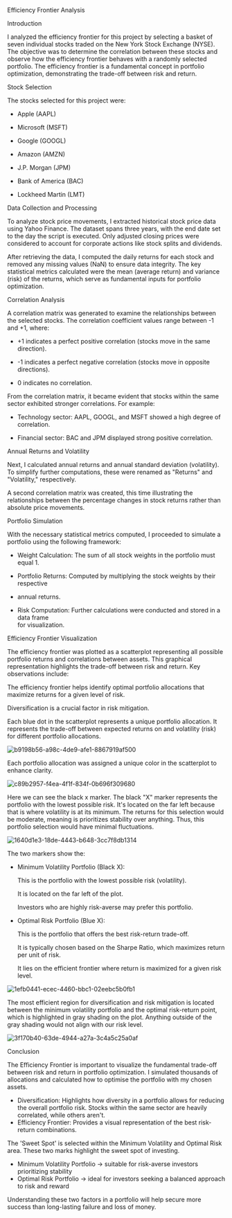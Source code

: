 Efficiency Frontier Analysis


Introduction

I analyzed the efficiency frontier for this project by selecting a basket of seven individual stocks traded on the New York Stock Exchange (NYSE). The objective was to determine the correlation between these stocks and observe how the efficiency frontier behaves with a randomly selected portfolio. The efficiency frontier is a fundamental concept in portfolio optimization, demonstrating the trade-off between risk and return.


Stock Selection

The stocks selected for this project were:

  - Apple (AAPL)

  - Microsoft (MSFT)

  - Google (GOOGL)

  - Amazon (AMZN)

  - J.P. Morgan (JPM)

  - Bank of America (BAC)

  - Lockheed Martin (LMT)


Data Collection and Processing

To analyze stock price movements, I extracted historical stock price data using Yahoo Finance. The dataset spans three years, with the end date set to the day the script is executed. Only adjusted closing prices were considered to account for corporate actions like stock splits and dividends.

After retrieving the data, I computed the daily returns for each stock and removed any missing values (NaN) to ensure data integrity. The key statistical metrics calculated were the mean (average return) and variance (risk) of the returns, which serve as fundamental inputs for portfolio optimization.


Correlation Analysis

A correlation matrix was generated to examine the relationships between the selected stocks. The correlation coefficient values range between -1 and +1, where:

  - +1 indicates a perfect positive correlation (stocks move in the same direction).

  - -1 indicates a perfect negative correlation (stocks move in opposite directions).

  - 0 indicates no correlation.

From the correlation matrix, it became evident that stocks within the same sector exhibited stronger correlations. For example:

  - Technology sector: AAPL, GOOGL, and MSFT showed a high degree of correlation.

  - Financial sector: BAC and JPM displayed strong positive correlation.



Annual Returns and Volatility

Next, I calculated annual returns and annual standard deviation (volatility). To simplify further computations, these were renamed as "Returns" and "Volatility," respectively.

A second correlation matrix was created, this time illustrating the relationships between the percentage changes in stock returns rather than absolute price movements.


Portfolio Simulation

With the necessary statistical metrics computed, I proceeded to simulate a portfolio using the following framework:

  - Weight Calculation: The sum of all stock weights in the portfolio must equal 1.

  - Portfolio Returns: Computed by multiplying the stock weights by their respective       
  - annual returns.

  - Risk Computation: Further calculations were conducted and stored in a data frame   
    for visualization.


Efficiency Frontier Visualization

The efficiency frontier was plotted as a scatterplot representing all possible portfolio returns and correlations between assets. This graphical representation highlights the trade-off between risk and return. Key observations include:

The efficiency frontier helps identify optimal portfolio allocations that maximize returns for a given level of risk.

Diversification is a crucial factor in risk mitigation.

Each blue dot in the scatterplot represents a unique portfolio allocation. It represents the trade-off between expected returns on and volatility (risk) for different portfolio allocations.

![b9198b56-a98c-4de9-afe1-8867919af500](https://github.com/user-attachments/assets/2b86846d-ead2-4135-9dab-774a036b2f8c)

Each portfolio allocation was assigned a unique color in the scatterplot to enhance clarity. 

![c89b2957-f4ea-4f1f-834f-0b696f309680](https://github.com/user-attachments/assets/3b910121-fc69-4411-9ac3-ed2ac094e3c1)

Here we can see the black x marker. The black "X" marker represents the portfolio with the lowest possible risk. It's located on the far left because that is where volatility is at its minimum. 
The returns for this selection would be moderate, meaning is prioritizes stability over anything. Thus, this portfolio selection would have minimal fluctuations.

![1640d1e3-18de-4443-b648-3cc7f8db1314](https://github.com/user-attachments/assets/7934961a-e431-469a-9d7f-4ab25f33a70b)

The two markers show the:

  - Minimum Volatility Portfolio (Black X):

    This is the portfolio with the lowest possible risk (volatility).

    It is located on the far left of the plot.

    Investors who are highly risk-averse may prefer this portfolio.
    
  - Optimal Risk Portfolio (Blue X):

    This is the portfolio that offers the best risk-return trade-off.

    It is typically chosen based on the Sharpe Ratio, which maximizes return per unit       of risk.

    It lies on the efficient frontier where return is maximized for a given risk level.


![1efb0441-ecec-4460-bbc1-02eebc5b0fb1](https://github.com/user-attachments/assets/d91e30d6-212e-4146-9242-40269378e639)


The most efficient region for diversification and risk mitigation is located between the minimum volatility portfolio and the optimal risk-return point, which is highlighted in gray shading on the plot. Anything outside of the gray shading would not align with our risk level.

![3f170b40-63de-4944-a27a-3c4a5c25a0af](https://github.com/user-attachments/assets/80c6731f-15d6-4dcd-8866-f836f1fb9149)


Conclusion

The Efficiency Frontier is important to visualize the fundamental trade-off between risk and return in portfolio optimization. I simulated thousands of allocations and  calculated how to optimise the portfolio with my chosen assets.

  - Diversification: Highlights how diversity in a portfolio allows for reducing the overall portfolio risk. Stocks within the same sector are heavily correlated, while others aren't.
  - Efficiency Frontier: Provides a visual representation of the best risk-return combinations.

The 'Sweet Spot' is selected within the Minimum Volatility and Optimal Risk area. These two marks highlight the sweet spot of investing.

  - Minimum Volatility Portfolio -> suitable for risk-averse investors prioritizing stability
  - Optimal Risk Portfolio -> ideal for investors seeking a balanced approach to risk and reward

Understanding these two factors in a portfolio will help secure more success than long-lasting failure and loss of money.
